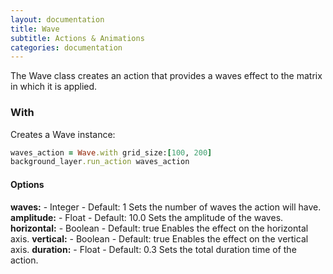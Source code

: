 ```yaml
---
layout: documentation
title: Wave
subtitle: Actions & Animations
categories: documentation
---
```


The Wave class creates an action that provides a waves effect to the matrix in which it is applied.

### With
Creates a Wave instance:

```ruby
waves_action = Wave.with grid_size:[100, 200]
background_layer.run_action waves_action
```

#### Options
**waves:** - Integer - Default: 1
Sets the number of waves the action will have.
**amplitude:** - Float - Default: 10.0
Sets the amplitude of the waves.
**horizontal:** - Boolean - Default: true
Enables the effect on the horizontal axis.
**vertical:** - Boolean - Default: true
Enables the effect on the vertical axis.
**duration:** - Float - Default: 0.3
Sets the total duration time of the action.